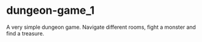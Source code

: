 # dungeon-game_1
A very simple dungeon game. Navigate different rooms, fight a monster and find a treasure.

